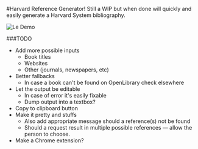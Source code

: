 #Harvard Reference Generator!
Still a WIP but when done will quickly and easily generate a Harvard System bibliography.

![Le Demo](http://f.cl.ly/items/3z0M2J381B3A2J2f113b/demo.gif)

###TODO
- Add more possible inputs
  - Book titles
  - Websites
  - Other (journals, newspapers, etc)
- Better fallbacks
  - In case a book can't be found on OpenLibrary check elsewhere 
- Let the output be editable
  - In case of error it's easily fixable 
  - Dump output into a textbox?
- Copy to clipboard button
- Make it pretty and stuffs
  - Also add appropriate message should a reference(s) not be found
  - Should a request result in multiple possible references — allow the person to choose. 
- Make a Chrome extension?

